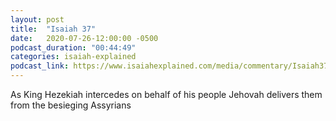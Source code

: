 ```yaml
---
layout: post
title:  "Isaiah 37"
date:   2020-07-26-12:00:00 -0500
podcast_duration: "00:44:49"
categories: isaiah-explained
podcast_link: https://www.isaiahexplained.com/media/commentary/Isaiah37.mp3
---
```

As King Hezekiah intercedes on behalf of his people Jehovah delivers them from the besieging Assyrians

